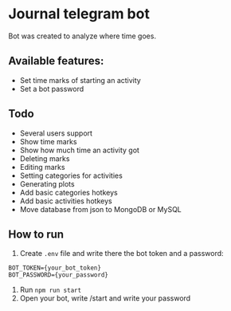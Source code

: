 # Journal telegram bot
Bot was created to analyze where time goes.

## Available features:
- Set time marks of starting an activity
- Set a bot password

## Todo
- Several users support
- Show time marks
- Show how much time an activity got 
- Deleting marks
- Editing marks
- Setting categories for activities
- Generating plots
- Add basic categories hotkeys
- Add basic activities hotkeys
- Move database from json to MongoDB or MySQL

## How to run
1. Create `.env` file and write there the bot token and a password:
```
BOT_TOKEN={your_bot_token}
BOT_PASSWORD={your_password}
```
1. Run `npm run start`
2. Open your bot, write /start and write your password